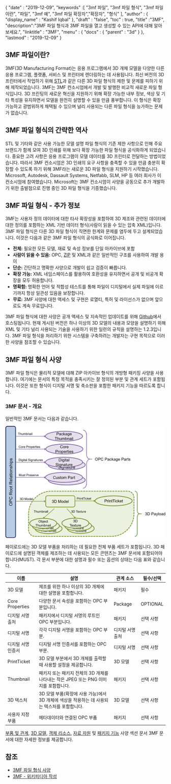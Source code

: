{
  "date" : "2019-12-09",
  "keywords" :[ "3mf 파일", "3mf 파일 형식", "3mf 파일이란", "파일", "3mf 예", "3mf 파일 확장자","확장자", "형식" ],
  "author" : {
    "display_name" : "Kashif Iqbal"
},
  "draft" : "false",
  "toc" : true,
  "title" :"3MF",
  "description":"3MF 파일 형식과 3MF 파일을 열고 생성할 수 있는 API에 대해 알아보세요.",
  "linktitle" : "3MF",
  "menu" : {
    "docs" : {
      "parent" : "3d"
}
},
  "lastmod" : "2019-12-09"
}

## 3MF 파일이란?

3MF(3D Manufacturing Format)는 응용 프로그램에서 3D 개체 모델을 다양한 다른 응용 프로그램, 플랫폼, 서비스 및 프린터에 렌더링하는 데 사용됩니다. 최신 버전의 3D 프린터에서 작업하기 위해 [STL](/ko/cad/stl/)과 같은 다른 3D 파일 형식의 제한 및 문제를 피하기 위해 제작되었습니다. 3MF는 3MF 컨소시엄에서 개발 및 발행한 비교적 새로운 파일 형식입니다. 3D 프린팅의 새로운 혁신을 지원하기 위해 확장 가능한 내부 정보, 색상 및 기타 특성을 유지하면서 모델을 완전히 설명할 수 있을 만큼 풍부합니다. 이 형식은 확장 가능하고 광범위하게 채택될 수 있으며 널리 사용되는 다른 파일 형식을 능가하는 문제가 없습니다.

## 3MF 파일 형식의 간략한 역사

STL 및 기타와 같은 사용 가능한 모델 설명 파일 형식의 기존 제한 사항으로 인해 주요 브랜드가 함께 모여 3D 인쇄를 위해 보다 확장 가능한 파일 형식을 공식화하게 되었습니다. 중요한 고려 사항은 응용 프로그램이 모델 데이터를 3D 프린터로 전달하는 방법이었습니다. 따라서 3MF 컨소시엄은 3D 인쇄의 요구 사항을 충족할 수 있을 만큼 충분히 확장할 수 있도록 하기 위해 3MF라는 새로운 3D 파일 형식을 지원하기 시작했습니다. Microsoft, Autodesk, Dassault Systems, Netfabb, SLM, HP 등 여러 회사가 이 컨소시엄에 참여했습니다. Microsoft는 3MF 컨소시엄이 사양을 공동으로 추가 개발하기 위한 출발점으로 진행 중인 3D 파일 형식을 기증했습니다.

## 3MF 파일 형식 - 추가 정보

3MF는 사용자 정의 데이터에 대한 타사 확장성을 포함하여 3D 제조와 관련된 데이터에 대한 정의를 포함하는 XML 기반 데이터 형식(사람이 읽을 수 있는 압축 XML)입니다. 3MF 파일 형식은 다른 3D 파일 형식이 직면한 한계와 문제를 염두에 두고 설계되었습니다. 이것은 다음과 같은 3MF 파일 형식의 공식화로 이어집니다.

* **전체:** 필요한 모든 모델, 재료 및 속성 정보를 단일 아카이브에 포함
* **사람이 읽을 수 있음:** OPC, [ZIP](/ko/compression/zip/) 및 XML과 같은 일반적인 구조를 사용하여 개발 용이
* **단순:** 간단하고 명확한 사양으로 개발이 쉽고 검증이 빠릅니다.
* **확장 가능:** XML 네임스페이스를 활용하여 호환성을 유지하면서 공개 및 비공개 확장을 모두 허용합니다.
* **명확함:** 명확한 언어 및 적합성 테스트를 통해 파일이 디지털에서 실제 파일에 이르기까지 항상 일관성 있음을 보장합니다.
* **무료:** 3MF 사양에 대한 액세스 및 구현은 로열티, 특허 및 라이선스가 없으며 앞으로도 계속 무료입니다.

3MF 파일 형식에 대한 사양은 공개 액세스 및 지속적인 업데이트를 위해 [Github](https://github.com/3MFConsortium/spec_core/blob/master/3MF%20Core%20Specification.md)에서 호스팅됩니다. 현재 게시된 버전은 하나 이상의 3D 모델의 내용과 모양을 설명하기 위해 XML 및 기타 널리 사용되는 기술을 사용하기 위한 일련의 규칙을 설명하는 1.2.3입니다. 3MF 파일 형식을 처리하기 위한 시스템을 구축하려는 개발자는 구현 목적으로 이러한 사양을 참조할 수 있습니다.

## 3MF 파일 형식 사양

3MF 파일 형식은 물리적 모델에 대해 ZIP 아카이브 형식의 개방형 패키징 사양을 사용합니다. 여기에는 문서의 특정 목적을 충족시키는 잘 정의된 부분 및 관계 세트가 포함됩니다. 이것은 또한 형식이 디지털 서명 및 축소판을 포함한 패키지 기능을 따르도록 합니다.

### 3MF 문서 - 개요

일반적인 3MF 문서는 다음과 같습니다.

![3MF Document Structure](https://raw.githubusercontent.com/3MFConsortium/spec_core/master/images/figure_2-1.png "3MF Document Structure")

페이로드에는 3D 모델 부품을 처리하는 데 필요한 전체 부품 세트가 포함됩니다. 3D 페이로드에 설명된 객체를 제조하는 데 사용되는 모든 콘텐츠는 3MF 문서에 포함되어야 합니다(MUST). 각 문서 부분에 대한 설명과 필수 또는 옵션의 상태는 다음 표와 같습니다.


|**이름**|**설명**|**관계 소스**|**필수/선택**
--- | --- | --- | ---
|3D 모델|제조를 위한 하나 이상의 3D 개체에 대한 설명을 포함합니다.|패키지|필수
|Core Properties|다양한 문서 속성을 포함하는 OPC 부분입니다.|Package|OPTIONAL
|디지털 서명 출처|패키지에서 디지털 서명의 루트인 OPC 부분입니다.|패키지|선택 사항
|디지털 서명|각각 디지털 서명을 포함하는 OPC 부분.|디지털 서명 출처|선택 사항
|디지털 서명 인증서|디지털 서명 인증서를 포함하는 OPC 부분.|디지털 서명|선택 사항
|PrintTicket|3D 모델 부분에서 3D 개체를 출력할 때 사용할 설정을 제공합니다.|3D 모델|선택 사항
|Thumbnail|패키지 또는 패키지 전체의 3D 개체를 나타내는 작은 JPEG 또는 PNG 이미지를 포함합니다.|패키지|선택 사항
|3D 텍스처|3D 모델 부품(확장에 사용 가능)에서 3D 개체에 색상을 적용하는 데 사용되는 텍스처를 포함합니다.|3D 모델|선택 사항
|사용자 지정 부품|메타데이터와 연결된 OPC 부품|패키지|선택 사항

[부품 및 관계](https://github.com/3MFConsortium/spec_core/blob/master/3MF%20Core%20Specification.md#chapter-2-parts-and-relationships), [3D 모델](https://github.com/3MFConsortium/spec_core/blob/master/3MF%20Core%20Specification.md#chapter-3-3d-models), [객체 리소스](https://github.com/3MFConsortium/spec_core/blob/master/3MF%20Core%20Specification.md#chapter-4-object-resources), [자료 자원](https://github.com/3MFConsortium/spec_core/blob/master/3MF%20Core%20Specification.md#chapter-5-material-resources) 및 [패키지 기능](https://github.com/3MFConsortium/spec_core/blob/master/3MF%20Core%20Specification.md#chapter-6-3mf-document-package-features) 사양 섹션 문서 3MF 문서에 대한 자세한 정보를 제공합니다.

## 참조 ##

* [3MF 파일 형식 사양](https://github.com/3MFConsortium/spec_core)
* [3MF - 위키피디아 작성](https://en.wikipedia.org/wiki/3D_Manufacturing_Format)

